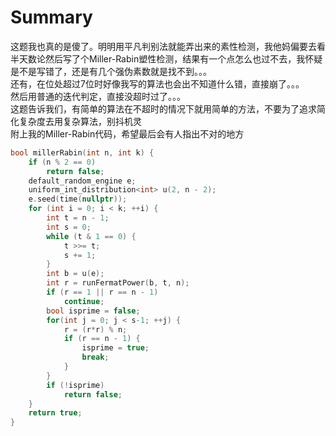 # Summary
这题我也真的是傻了。明明用平凡判别法就能弄出来的素性检测，我他妈偏要去看半天数论然后写了个Miller-Rabin塑性检测，结果有一个点怎么也过不去，我怀疑是不是写错了，还是有几个强伪素数就是找不到。。。  
还有，在位处超过7位时好像我写的算法也会出不知道什么错，直接崩了。。。  
然后用普通的迭代判定，直接没超时过了。。。  
这题告诉我们，有简单的算法在不超时的情况下就用简单的方法，不要为了追求简化复杂度去用复杂算法，别抖机灵  
附上我的Miller-Rabin代码，希望最后会有人指出不对的地方
```c++
bool millerRabin(int n, int k) {
	if (n % 2 == 0)
		return false;
	default_random_engine e;
	uniform_int_distribution<int> u(2, n - 2);
	e.seed(time(nullptr));
	for (int i = 0; i < k; ++i) {
		int t = n - 1;
		int s = 0;
		while (t & 1 == 0) {
			t >>= t;
			s += 1;
		}
		int b = u(e);
		int r = runFermatPower(b, t, n);
		if (r == 1 || r == n - 1)
			continue;
		bool isprime = false;
		for(int j = 0; j < s-1; ++j) {
			r = (r*r) % n;
			if (r == n - 1) {
				isprime = true;
				break;
			}
		}
		if (!isprime)
			return false;
	}
	return true;
}
```
